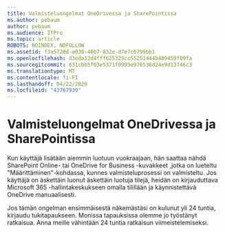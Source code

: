 ```yaml
---
title: Valmisteluongelmat OneDrivessa ja SharePointissa
ms.author: pebaum
author: pebaum
ms.audience: ITPro
ms.topic: article
ROBOTS: NOINDEX, NOFOLLOW
ms.assetid: f3a5720d-a030-40b7-832e-d7e7c6799bb1
ms.openlocfilehash: d3eda12d4fff625325cc55251444b489459f09fa
ms.sourcegitcommit: 631cbb5f03e5371f0995e976536d24e9d13746c3
ms.translationtype: MT
ms.contentlocale: fi-FI
ms.lasthandoff: 04/22/2020
ms.locfileid: "43767930"
---
```

# <a name="provisioning-issues-in-onedrive-and-sharepoint"></a>Valmisteluongelmat OneDrivessa ja SharePointissa

Kun käyttäjä lisätään aiemmin luotuun vuokraajaan, hän saattaa nähdä SharePoint Online- tai OneDrive for Business -kuvakkeet ,jotka on lueteltu "Määrittäminen"-kohdassa, kunnes valmisteluprosessi on valmisteltu. Jos käyttäjä on äskettäin luonut äskettäin luotuja tilejä, heidän on kirjauduttava Microsoft 365 -hallintakeskukseen omalla tilillään ja käynnistettävä OneDrive manuaalisesti.
  
Jos tämän ongelman ensimmäisestä näkemästäsi on kulunut yli 24 tuntia, kirjaudu tukitapaukseen. Monissa tapauksissa olemme jo työstänyt ratkaisua. Anna meille vähintään 24 tuntia ratkaisun viimeistelemiseksi.
  